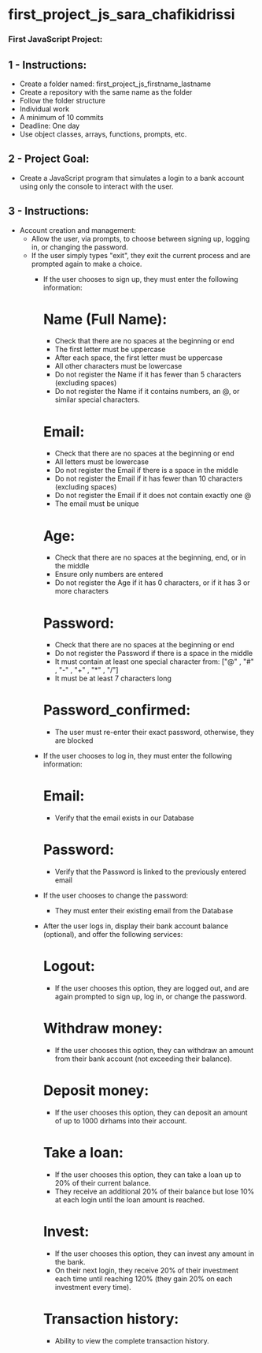 # first_project_js_sara_chafikidrissi

### First JavaScript Project: 

## 1 - Instructions: 
- Create a folder named: first_project_js_firstname_lastname
- Create a repository with the same name as the folder  
- Follow the folder structure
- Individual work 
- A minimum of 10 commits 
- Deadline: One day 
- Use object classes, arrays, functions, prompts, etc.

## 2 - Project Goal: 
- Create a JavaScript program that simulates a login to a bank account using only the console to interact with the user.

## 3 - Instructions: 
- Account creation and management: 
    + Allow the user, via prompts, to choose between signing up, logging in, or changing the password.
    + If the user simply types "exit", they exit the current process and are prompted again to make a choice.
        * If the user chooses to sign up, they must enter the following information: 
            # Name (Full Name): 
            - Check that there are no spaces at the beginning or end
            - The first letter must be uppercase
            - After each space, the first letter must be uppercase
            - All other characters must be lowercase
            - Do not register the Name if it has fewer than 5 characters (excluding spaces)
            - Do not register the Name if it contains numbers, an @, or similar special characters.

            # Email: 
            - Check that there are no spaces at the beginning or end
            - All letters must be lowercase
            - Do not register the Email if there is a space in the middle
            - Do not register the Email if it has fewer than 10 characters (excluding spaces)
            - Do not register the Email if it does not contain exactly one @
            - The email must be unique  

            # Age: 
            - Check that there are no spaces at the beginning, end, or in the middle
            - Ensure only numbers are entered
            - Do not register the Age if it has 0 characters, or if it has 3 or more characters

            # Password: 
            - Check that there are no spaces at the beginning or end
            - Do not register the Password if there is a space in the middle 
            - It must contain at least one special character from: ["@" , "#" , "-" , "+" , "*" , "/"]
            - It must be at least 7 characters long

            # Password_confirmed: 
            - The user must re-enter their exact password, otherwise, they are blocked

        * If the user chooses to log in, they must enter the following information: 
            # Email:
            - Verify that the email exists in our Database
            # Password: 
            - Verify that the Password is linked to the previously entered email

        * If the user chooses to change the password: 
            - They must enter their existing email from the Database

        * After the user logs in, display their bank account balance (optional), and offer the following services: 
            # Logout: 
            - If the user chooses this option, they are logged out, and are again prompted to sign up, log in, or change the password.
            # Withdraw money:
            - If the user chooses this option, they can withdraw an amount from their bank account (not exceeding their balance).
            # Deposit money: 
            - If the user chooses this option, they can deposit an amount of up to 1000 dirhams into their account.
            # Take a loan:
            - If the user chooses this option, they can take a loan up to 20% of their current balance.
            - They receive an additional 20% of their balance but lose 10% at each login until the loan amount is reached.
            # Invest: 
            - If the user chooses this option, they can invest any amount in the bank.
            - On their next login, they receive 20% of their investment each time until reaching 120% (they gain 20% on each investment every time).
            # Transaction history:
            - Ability to view the complete transaction history.
